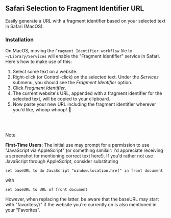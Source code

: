 ## Safari Selection to Fragment Identifier URL

Easily generate a URL with a fragment identifier based on your selected text in Safari (MacOS).

### Installation

On MacOS, moving the `Fragment Identifier.workflow` file to `~/Library/Services` will enable the "Fragment Identifier" service in Safari. Here's how to make use of this:

1. Select some text on a website.
2. Right-click (or Control-click) on the selected text. Under the _Services_ submenu, you should see the _Fragment Identifier_ option.
3. Click _Fragment Identifier_.
4. The current website's URL, appended with a fragment identifier for the selected text, will be copied to your clipboard.
5. Now paste your new URL including the fragment identifier wherever you'd like, whoop whoop! 🎉
<br>
<br>

> [!NOTE]
> **First-Time Users**: The initial use may prompt for a permission to use "JavaScript via AppleScript" (or something similair: I'd appreciate receiving a screenshot for mentioning correct text here!). If you'd rather not use JavaScript through AppleScript, consider substituting 
>
>```AppleScript
>set baseURL to do JavaScript "window.location.href" in front document
>```
>
>with
>
>```AppleScript
>set baseURL to URL of front document
>```
>
>However, when replacing the latter, be aware that the baseURL may start with "favorites://" if the website you're currently on is also mentioned in your "Favorites".
